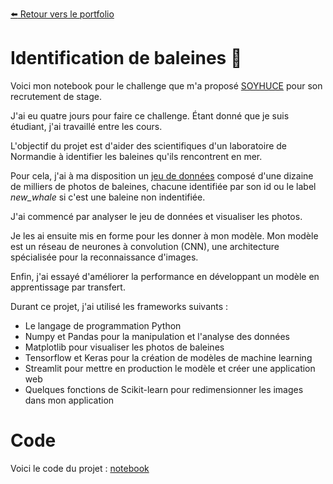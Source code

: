 [:arrow_left: Retour vers le portfolio](https://github.com/ThibaultLanthiez/Portfolio)

# Identification de baleines :whale:

Voici mon notebook pour le challenge que m'a proposé [SOYHUCE](https://soyhuce.fr/) pour son recrutement de stage.

J'ai eu quatre jours pour faire ce challenge. Étant donné que je suis étudiant, j'ai travaillé entre les cours.

L'objectif du projet est d'aider des scientifiques d'un laboratoire de Normandie à identifier les baleines qu'ils rencontrent en mer.

Pour cela, j'ai à ma disposition un [jeu de données](https://www.kaggle.com/c/humpback-whale-identification/overview) composé d'une dizaine de milliers de photos de baleines, chacune identifiée par son id ou le label *new_whale* si c'est une baleine non indentifiée.

J'ai commencé par analyser le jeu de données et visualiser les photos. 

Je les ai ensuite mis en forme pour les donner à mon modèle. Mon modèle est un réseau de neurones à convolution (CNN), une architecture spécialisée pour la reconnaissance d'images. 

Enfin, j'ai essayé d'améliorer la performance en développant un modèle en apprentissage par transfert.

Durant ce projet, j'ai utilisé les frameworks suivants :
* Le langage de programmation Python
* Numpy et Pandas pour la manipulation et l'analyse des données
* Matplotlib pour visualiser les photos de baleines
* Tensorflow et Keras pour la création de modèles de machine learning
* Streamlit pour mettre en production le modèle et créer une application web
* Quelques fonctions de Scikit-learn pour redimensionner les images dans mon application

# Code

Voici le code du projet : [notebook](https://github.com/ThibaultLanthiez/identification-baleine/blob/main/Identification%20baleine.ipynb)
